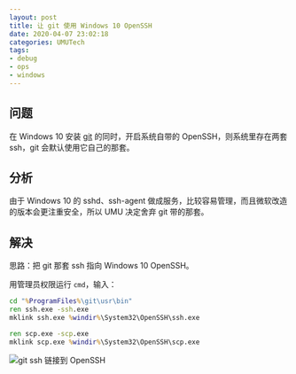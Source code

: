 ```yaml
---
layout: post
title: 让 git 使用 Windows 10 OpenSSH
date: 2020-04-07 23:02:18
categories: UMUTech
tags:
- debug
- ops
- windows
---
```

## 问题

在 Windows 10 安装 [git](https://git-scm.com/) 的同时，开启系统自带的 OpenSSH，则系统里存在两套 ssh，git 会默认使用它自己的那套。

## 分析

由于 Windows 10 的 sshd、ssh-agent 做成服务，比较容易管理，而且微软改造的版本会更注重安全，所以 UMU 决定舍弃 git 带的那套。

## 解决

思路：把 git 那套 ssh 指向 Windows 10 OpenSSH。

用管理员权限运行 `cmd`，输入：

```cmd
cd "%ProgramFiles%\git\usr\bin"
ren ssh.exe -ssh.exe
mklink ssh.exe %windir%\System32\OpenSSH\ssh.exe

ren scp.exe -scp.exe
mklink scp.exe %windir%\System32\OpenSSH\scp.exe
```

![git ssh 链接到 OpenSSH](/images/2020/20200407-mklink.png)
